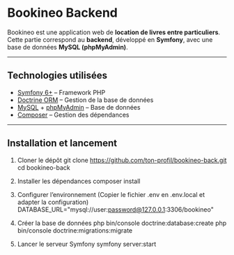 # Bookineo Backend

Bookineo est une application web de **location de livres entre particuliers**.  
Cette partie correspond au **backend**, développé en **Symfony**, avec une base de données **MySQL (phpMyAdmin)**.  

---

## Technologies utilisées

- [Symfony 6+](https://symfony.com/) – Framework PHP
- [Doctrine ORM](https://www.doctrine-project.org/) – Gestion de la base de données
- [MySQL](https://www.mysql.com/) + [phpMyAdmin](https://www.phpmyadmin.net/) – Base de données
- [Composer](https://getcomposer.org/) – Gestion des dépendances

---

## Installation et lancement

1. Cloner le dépôt 
git clone https://github.com/ton-profil/bookineo-back.git
cd bookineo-back

2. Installer les dépendances
composer install

3. Configurer l’environnement (Copier le fichier .env en .env.local et adapter la configuration)
DATABASE_URL="mysql://user:password@127.0.0.1:3306/bookineo"

4. Créer la base de données
php bin/console doctrine:database:create
php bin/console doctrine:migrations:migrate

5. Lancer le serveur Symfony
symfony server:start
